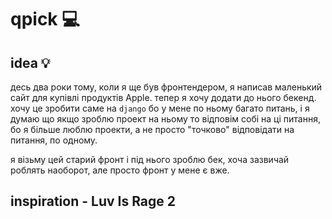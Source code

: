# qpick 💻

## idea 💡
десь два роки тому, коли я ще був фронтендером, я написав маленький сайт для купівлі продуктів Apple.
тепер я хочу додати до нього бекенд. хочу це зробити саме на `django` бо у мене по ньому багато питань, 
і я думаю що якщо зроблю проект на ньому то відповім собі на ці питання, бо я більше люблю проекти, а не
просто "точково" відповідати на питання, по одному.

я візьму цей старий фронт і під нього зроблю бек, хоча зазвичай роблять наоборот, але просто фронт у мене є вже.

## inspiration - Luv Is Rage 2

